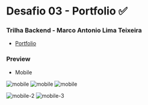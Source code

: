 # Desafio 03 - Portfolio ✅

### Trilha Backend - Marco Antonio Lima Teixeira
- [Portfolio](https://portfolio-marcoteixeira.vercel.app/)

### Preview
- Mobile
<p>
  <img alt="mobile" src="https://github.com/marcoteixeira-m47t/desafio03-portfolio/assets/155406789/c3ee6c8a-f76a-4939-b398-76bf78727c50"/>
  <img alt="mobile" src="https://github.com/marcoteixeira-m47t/desafio03-portfolio/assets/155406789/c3ee6c8a-f76a-4939-b398-76bf78727c50"/>
  <img alt="mobile" src="https://github.com/marcoteixeira-m47t/desafio03-portfolio/assets/155406789/c3ee6c8a-f76a-4939-b398-76bf78727c50"/>
</p>

![mobile-2](https://github.com/marcoteixeira-m47t/desafio03-portfolio/assets/155406789/dc010d27-ab29-4a90-9f37-a9f5fe1228a5)
![mobile-3](https://github.com/marcoteixeira-m47t/desafio03-portfolio/assets/155406789/0eba553f-1555-43ec-8ed7-485eb9f5e71b)

